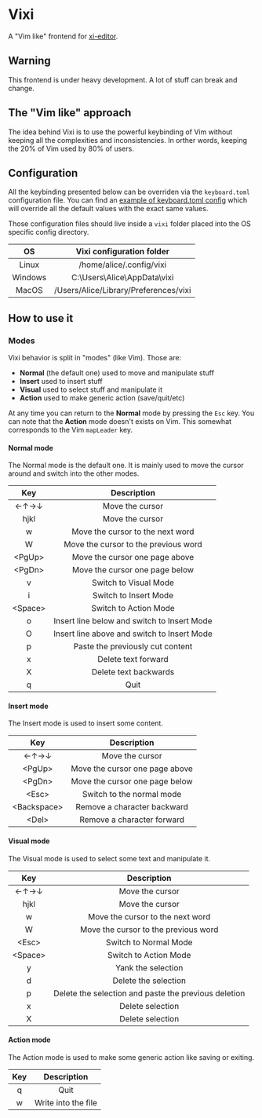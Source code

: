# Vixi

A "Vim like" frontend for [xi-editor](https://github.com/xi-editor/xi-editor).

## Warning

This frontend is under heavy development. A lot of stuff can break and change.


## The "Vim like" approach

The idea behind Vixi is to use the powerful keybinding of Vim without keeping
all the complexities and inconsistencies. In orther words, keeping the 20% of
Vim used by 80% of users.


## Configuration

All the keybinding presented below can be overriden via the `keyboard.toml`
configuration file. You can find an [example of keyboard.toml config](./resources/keyboard.toml)
which will override all the default values with the exact same values.

Those configuration files should live inside a `vixi` folder placed into the
OS specific config directory.

|  **OS** |     **Vixi configuration folder**     |
|:-------:|:-------------------------------------:|
|  Linux  |        /home/alice/.config/vixi       |
| Windows |      C:\Users\Alice\AppData\vixi      |
|  MacOS  | /Users/Alice/Library/Preferences/vixi |


## How to use it

### Modes

Vixi behavior is split in "modes" (like Vim). Those are:
- **Normal** (the default one) used to move and manipulate stuff
- **Insert** used to insert stuff
- **Visual** used to select stuff and manipulate it
- **Action** used to make generic action (save/quit/etc)

At any time you can return to the **Normal** mode by pressing the `Esc` key.
You can note that the **Action** mode doesn't exists on Vim. This somewhat
corresponds to the Vim `mapLeader` key.


#### Normal mode

The Normal mode is the default one. It is mainly used to move the cursor around
and switch into the other modes.

|  **Key** |               **Description**               |
|:--------:|:-------------------------------------------:|
|   ←↑→↓   |               Move the cursor               |
|   hjkl   |               Move the cursor               |
|     w    |       Move the cursor to the next word      |
|     W    |     Move the cursor to the previous word    |
|  \<PgUp> |        Move the cursor one page above       |
|  \<PgDn> |        Move the cursor one page below       |
|     v    |            Switch to Visual Mode            |
|     i    |            Switch to Insert Mode            |
| \<Space> |            Switch to Action Mode            |
|     o    | Insert line below and switch to Insert Mode |
|     O    | Insert line above and switch to Insert Mode |
|     p    |       Paste the previously cut content      |
|     x    |             Delete text forward             |
|     X    |            Delete text backwards            |
|     q    |                    Quit                     |


#### Insert mode

The Insert mode is used to insert some content.

|    **Key**   |         **Description**        |
|:------------:|:------------------------------:|
|     ←↑→↓     |         Move the cursor        |
|    \<PgUp>   | Move the cursor one page above |
|    \<PgDn>   | Move the cursor one page below |
|    \<Esc>    |    Switch to the normal mode   |
| \<Backspace> |   Remove a character backward  |
|    \<Del>    |   Remove a character forward   |


#### Visual mode

The Visual mode is used to select some text and manipulate it.

|  **Key** |                    **Description**                    |
|:--------:|:-----------------------------------------------------:|
|   ←↑→↓   |                    Move the cursor                    |
|   hjkl   |                    Move the cursor                    |
|     w    |            Move the cursor to the next word           |
|     W    |          Move the cursor to the previous word         |
|  \<Esc>  |                 Switch to Normal Mode                 |
| \<Space> |                 Switch to Action Mode                 |
|     y    |                   Yank the selection                  |
|     d    |                  Delete the selection                 |
|     p    |  Delete the selection and paste the previous deletion |
|     x    |                    Delete selection                   |
|     X    |                    Delete selection                   |


#### Action mode

The Action mode is used to make some generic action like saving or exiting.

| **Key** |   **Description**   |
|:-------:|:-------------------:|
|    q    |         Quit        |
|    w    | Write into the file |

